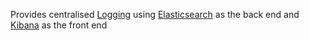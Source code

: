 Provides centralised [Logging](http://fabric8.io/guide/logging.html) using [Elasticsearch](http://wikipedia.org/wiki/Elasticsearch) as the back end and [Kibana](http://www.elasticsearch.org/overview/kibana/) as the front end
